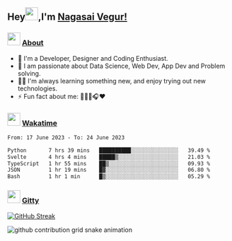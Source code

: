 ## Hey<img src="https://github.com/TheDudeThatCode/TheDudeThatCode/blob/master/Assets/Hi.gif" height="29px">,I'm [Nagasai Vegur!](https://nsvegur.me/)

### <img src="https://c.tenor.com/ftqs42Yna-oAAAAi/mochi-mochi-hello-white-mochi-mochi.gif" height="29px"> [About](https://nsvegur.me/)

- 🔭 I'm a Developer, Designer and Coding Enthusiast.
- 🎲 I am passionate about Data Science, Web Dev, App Dev and Problem solving. 
- 👨‍💻 I'm always learning something new, and enjoy trying out new technologies.
- ⚡ Fun fact about me: 👨🏻‍💻🎧♥️

### <img src="https://c.tenor.com/P5DB2iGAecsAAAAi/peach-cat.gif" height="29px"> [Wakatime](https://wakatime.com/@NSVegur)

<!--START_SECTION:waka-->

```txt
From: 17 June 2023 - To: 24 June 2023

Python       7 hrs 39 mins   ██████████░░░░░░░░░░░░░░░   39.49 %
Svelte       4 hrs 4 mins    █████▒░░░░░░░░░░░░░░░░░░░   21.03 %
TypeScript   1 hr 55 mins    ██▒░░░░░░░░░░░░░░░░░░░░░░   09.93 %
JSON         1 hr 19 mins    █▓░░░░░░░░░░░░░░░░░░░░░░░   06.80 %
Bash         1 hr 1 min      █▒░░░░░░░░░░░░░░░░░░░░░░░   05.29 %
```

<!--END_SECTION:waka-->

### <img src="https://c.tenor.com/C4t3cTtNBagAAAAi/quero.gif" height="29px"> [Gitty](https://github.com/NSVEGUR?tab=repositories)

[![GitHub Streak](https://github-readme-streak-stats.herokuapp.com?user=NSVEGUR&theme=dark&hide_border=true&date_format=M%20j%5B%2C%20Y%5D&ring=57A6FF&fire=57A6FF&currStreakLabel=57A6FF&background=0F1017)]('https://github.com/NSVEGUR')

![github contribution grid snake animation](https://raw.githubusercontent.com/NSVEGUR/NSVEGUR/output/github-contribution-grid-snake.svg)
